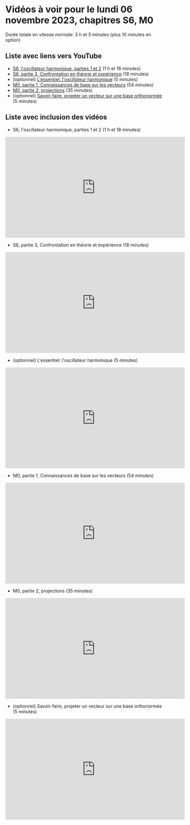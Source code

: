 
# Vidéos à voir pour le lundi 06 novembre 2023, chapitres S6, M0

Durée totale en vitesse normale: 3 h et 5 minutes (plus 10 minutes en option)

## Liste avec liens vers YouTube

*  [S6, l'oscillateur harmonique, parties 1 et 2](https://youtu.be/1G5UsxES9R8) (1 h et 18 minutes)
*  [S6, partie 3, Confrontation en théorie et expérience](https://youtu.be/lmoHDhehZrQ) (18 minutes)
* (optionnel) [L'essentiel: l'oscillateur harmonique](https://youtu.be/EMBQCbn9n6k) (5 minutes)
*  [M0, partie 1, Connaissances de base sur les vecteurs](https://youtu.be/2NVeskm4Cc4) (54 minutes)
*  [M0, partie 2, projections](https://youtu.be/PHPP5HAByk0) (35 minutes)
* (optionnel) [Savoir-faire, projeter un vecteur sur une base orthonormée](https://youtu.be/s_lBmr_1zBo) (5 minutes)

## Liste avec inclusion des vidéos

*  S6, l'oscillateur harmonique, parties 1 et 2 (1 h et 18 minutes)

 <div style="text-align:center">
<iframe width="560" height="315" src="https://www.youtube.com/embed/1G5UsxES9R8" title="YouTube video player" frameborder="0" allow="accelerometer; autoplay; clipboard-write; encrypted-media; gyroscope; picture-in-picture" allowfullscreen></iframe>
</div>
 

*  S6, partie 3, Confrontation en théorie et expérience (18 minutes)

 <div style="text-align:center">
<iframe width="560" height="315" src="https://www.youtube.com/embed/lmoHDhehZrQ" title="YouTube video player" frameborder="0" allow="accelerometer; autoplay; clipboard-write; encrypted-media; gyroscope; picture-in-picture" allowfullscreen></iframe>
</div>
 

* (optionnel) L'essentiel: l'oscillateur harmonique (5 minutes)

 <div style="text-align:center">
<iframe width="560" height="315" src="https://www.youtube.com/embed/EMBQCbn9n6k" title="YouTube video player" frameborder="0" allow="accelerometer; autoplay; clipboard-write; encrypted-media; gyroscope; picture-in-picture" allowfullscreen></iframe>
</div>
 

*  M0, partie 1, Connaissances de base sur les vecteurs (54 minutes)

 <div style="text-align:center">
<iframe width="560" height="315" src="https://www.youtube.com/embed/2NVeskm4Cc4" title="YouTube video player" frameborder="0" allow="accelerometer; autoplay; clipboard-write; encrypted-media; gyroscope; picture-in-picture" allowfullscreen></iframe>
</div>
 

*  M0, partie 2, projections (35 minutes)

 <div style="text-align:center">
<iframe width="560" height="315" src="https://www.youtube.com/embed/PHPP5HAByk0" title="YouTube video player" frameborder="0" allow="accelerometer; autoplay; clipboard-write; encrypted-media; gyroscope; picture-in-picture" allowfullscreen></iframe>
</div>
 

* (optionnel) Savoir-faire, projeter un vecteur sur une base orthonormée (5 minutes)

 <div style="text-align:center">
<iframe width="560" height="315" src="https://www.youtube.com/embed/s_lBmr_1zBo" title="YouTube video player" frameborder="0" allow="accelerometer; autoplay; clipboard-write; encrypted-media; gyroscope; picture-in-picture" allowfullscreen></iframe>
</div>
 

